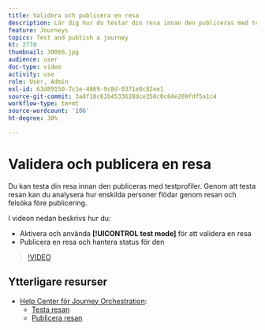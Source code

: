 ```yaml
---
title: Validera och publicera en resa
description: Lär dig hur du testar din resa innan den publiceras med testprofiler.
feature: Journeys
topics: Test and publish a journey
kt: 2778
thumbnail: 30066.jpg
audience: user
doc-type: video
activity: use
role: User, Admin
exl-id: 63d89150-7c1e-4869-9c8d-0371e0c82ee1
source-git-commit: 3a8f10c61b4533628dce358c0c84e289fdf5a1c4
workflow-type: tm+mt
source-wordcount: '106'
ht-degree: 30%

---
```


# Validera och publicera en resa

Du kan testa din resa innan den publiceras med testprofiler. Genom att testa resan kan du analysera hur enskilda personer flödar genom resan och felsöka före publicering.

I videon nedan beskrivs hur du:

* Aktivera och använda **[!UICONTROL test mode]** för att validera en resa
* Publicera en resa och hantera status för den

>[!VIDEO](https://video.tv.adobe.com/v/30066?quality=12)

## Ytterligare resurser

* [Help Center för Journey Orchestration](https://experienceleague.adobe.com/docs/journeys/using/journey-orchestration-home.html?lang=sv):
   * [Testa resan](https://experienceleague.adobe.com/docs/journeys/using/building-journeys/testing-the-journey.html)
   * [Publicera resan](https://experienceleague.adobe.com/docs/journeys/using/building-journeys/publishing-the-journey.html)

